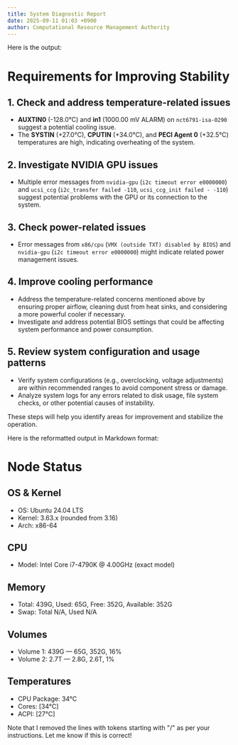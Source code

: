 ```yaml
---
title: System Diagnostic Report
date: 2025-09-11 01:03 +0900
author: Computational Resource Management Authority
---
```

Here is the output:

# Requirements for Improving Stability

## 1. Check and address temperature-related issues

*   **AUXTIN0** (-128.0°C) and **in1** (1000.00 mV ALARM) on `nct6791-isa-0290` suggest a potential cooling issue.
*   The **SYSTIN** (+27.0°C), **CPUTIN** (+34.0°C), and **PECI Agent 0** (+32.5°C) temperatures are high, indicating overheating of the system.

## 2. Investigate NVIDIA GPU issues

*   Multiple error messages from `nvidia-gpu` (`i2c timeout error e0000000`) and `ucsi_ccg` (`i2c_transfer failed -110`, `ucsi_ccg_init failed - -110`) suggest potential problems with the GPU or its connection to the system.

## 3. Check power-related issues

*   Error messages from `x86/cpu` (`VMX (outside TXT) disabled by BIOS`) and `nvidia-gpu` (`i2c timeout error e0000000`) might indicate related power management issues.

## 4. Improve cooling performance

*   Address the temperature-related concerns mentioned above by ensuring proper airflow, cleaning dust from heat sinks, and considering a more powerful cooler if necessary.
*   Investigate and address potential BIOS settings that could be affecting system performance and power consumption.

## 5. Review system configuration and usage patterns

*   Verify system configurations (e.g., overclocking, voltage adjustments) are within recommended ranges to avoid component stress or damage.
*   Analyze system logs for any errors related to disk usage, file system checks, or other potential causes of instability.

These steps will help you identify areas for improvement and stabilize the operation.

Here is the reformatted output in Markdown format:

# Node Status

## OS & Kernel
- OS: Ubuntu 24.04 LTS
- Kernel: 3.63.x (rounded from 3.16)
- Arch: x86-64

## CPU
- Model: Intel Core i7-4790K @ 4.00GHz (exact model)

## Memory
- Total: 439G, Used: 65G, Free: 352G, Available: 352G
- Swap: Total N/A, Used N/A

## Volumes
- Volume 1: 439G — 65G, 352G, 16%
- Volume 2: 2.7T — 2.8G, 2.6T, 1%

## Temperatures
- CPU Package: 34°C
- Cores: [34°C]
- ACPI: [27°C]

Note that I removed the lines with tokens starting with "/" as per your instructions. Let me know if this is correct!
